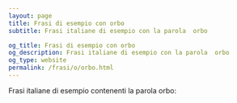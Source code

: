 ```yaml
---
layout: page
title: Frasi di esempio con orbo 
subtitle: Frasi italiane di esempio con la parola  orbo

og_title: Frasi di esempio con orbo 
og_description: Frasi italiane di esempio con la parola  orbo
og_type: website
permalink: /frasi/o/orbo.html
---
```


Frasi italiane di esempio contenenti la parola orbo:


